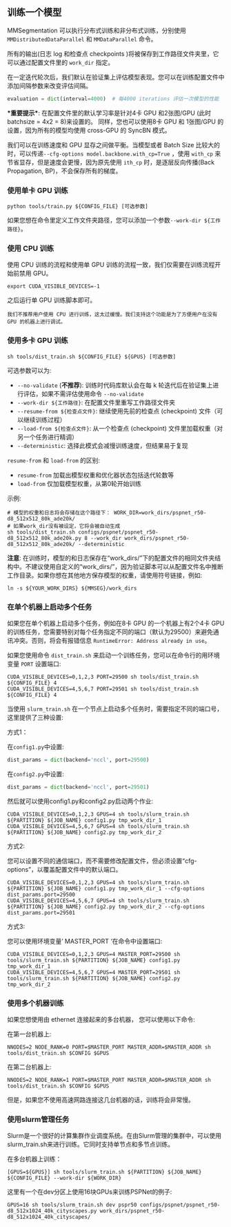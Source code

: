 ## 训练一个模型

MMSegmentation 可以执行分布式训练和非分布式训练，分别使用 `MMDistributedDataParallel` 和 `MMDataParallel` 命令。

所有的输出(日志 log 和检查点 checkpoints )将被保存到工作路径文件夹里，它可以通过配置文件里的 `work_dir` 指定。

在一定迭代轮次后，我们默认在验证集上评估模型表现。您可以在训练配置文件中添加间隔参数来改变评估间隔。

```python
evaluation = dict(interval=4000)  # 每4000 iterations 评估一次模型的性能
```

**\*重要提示\***: 在配置文件里的默认学习率是针对4卡 GPU 和2张图/GPU (此时 batchsize = 4x2 = 8)来设置的。
同样，您也可以使用8卡 GPU 和 1张图/GPU 的设置，因为所有的模型均使用 cross-GPU 的 SyncBN 模式。

我们可以在训练速度和 GPU 显存之间做平衡。当模型或者 Batch Size 比较大的时，可以传递`--cfg-options model.backbone.with_cp=True` ，使用 `with_cp` 来节省显存，但是速度会更慢，因为原先使用 `ith_cp` 时，是逐层反向传播(Back Propagation, BP)，不会保存所有的梯度。

### 使用单卡 GPU 训练

```shell
python tools/train.py ${CONFIG_FILE} [可选参数]
```

如果您想在命令里定义工作文件夹路径，您可以添加一个参数`--work-dir ${工作路径}`。

### 使用 CPU 训练

使用 CPU 训练的流程和使用单 GPU 训练的流程一致，我们仅需要在训练流程开始前禁用 GPU。

```shell
export CUDA_VISIBLE_DEVICES=-1
```

之后运行单 GPU 训练脚本即可。

```{warning}
我们不推荐用户使用 CPU 进行训练，这太过缓慢。我们支持这个功能是为了方便用户在没有 GPU 的机器上进行调试。
```

### 使用多卡 GPU 训练

```shell
sh tools/dist_train.sh ${CONFIG_FILE} ${GPUS} [可选参数]
```

可选参数可以为:

- `--no-validate` (**不推荐**): 训练时代码库默认会在每 k 轮迭代后在验证集上进行评估，如果不需评估使用命令 `--no-validate`
- `--work-dir ${工作路径}`: 在配置文件里重写工作路径文件夹
- `--resume-from ${检查点文件}`: 继续使用先前的检查点 (checkpoint) 文件（可以继续训练过程）
- `--load-from ${检查点文件}`: 从一个检查点 (checkpoint) 文件里加载权重（对另一个任务进行精调）
- `--deterministic`: 选择此模式会减慢训练速度，但结果易于复现

`resume-from` 和 `load-from` 的区别:

- `resume-from` 加载出模型权重和优化器状态包括迭代轮数等
- `load-from` 仅加载模型权重，从第0轮开始训练

示例:

```shell
# 模型的权重和日志将会存储在这个路径下： WORK_DIR=work_dirs/pspnet_r50-d8_512x512_80k_ade20k/
# 如果work_dir没有被设定，它将会被自动生成
sh tools/dist_train.sh configs/pspnet/pspnet_r50-d8_512x512_80k_ade20k.py 8 --work_dir work_dirs/pspnet_r50-d8_512x512_80k_ade20k/ --deterministic
```

**注意**: 在训练时，模型的和日志保存在“work_dirs/”下的配置文件的相同文件夹结构中。不建议使用自定义的“work_dirs/”，因为验证脚本可以从配置文件名中推断工作目录。如果你想在其他地方保存模型的权重，请使用符号链接，例如:

```shell
ln -s ${YOUR_WORK_DIRS} ${MMSEG}/work_dirs
```

### 在单个机器上启动多个任务

如果您在单个机器上启动多个任务，例如在8卡 GPU 的一个机器上有2个4卡 GPU 的训练任务，您需要特别对每个任务指定不同的端口（默认为29500）来避免通讯冲突。否则，将会有报错信息 `RuntimeError: Address already in use`。

如果您使用命令 `dist_train.sh` 来启动一个训练任务，您可以在命令行的用环境变量 `PORT` 设置端口:

```shell
CUDA_VISIBLE_DEVICES=0,1,2,3 PORT=29500 sh tools/dist_train.sh ${CONFIG_FILE} 4
CUDA_VISIBLE_DEVICES=4,5,6,7 PORT=29501 sh tools/dist_train.sh ${CONFIG_FILE} 4
```

当使用 `slurm_train.sh` 在一个节点上启动多个任务时，需要指定不同的端口号，这里提供了三种设置:

方式1：

在`config1.py`中设置:

```python
dist_params = dict(backend='nccl', port=29500)
```

在`config2.py`中设置:

```python
dist_params = dict(backend='nccl', port=29501)
```

然后就可以使用config1.py和config2.py启动两个作业:

```shell
CUDA_VISIBLE_DEVICES=0,1,2,3 GPUS=4 sh tools/slurm_train.sh ${PARTITION} ${JOB_NAME} config1.py tmp_work_dir_1
CUDA_VISIBLE_DEVICES=4,5,6,7 GPUS=4 sh tools/slurm_train.sh ${PARTITION} ${JOB_NAME} config2.py tmp_work_dir_2
```

方式2:

您可以设置不同的通信端口，而不需要修改配置文件，但必须设置“cfg-options”，以覆盖配置文件中的默认端口。

```shell
CUDA_VISIBLE_DEVICES=0,1,2,3 GPUS=4 sh tools/slurm_train.sh ${PARTITION} ${JOB_NAME} config1.py tmp_work_dir_1 --cfg-options dist_params.port=29500
CUDA_VISIBLE_DEVICES=4,5,6,7 GPUS=4 sh tools/slurm_train.sh ${PARTITION} ${JOB_NAME} config2.py tmp_work_dir_2 --cfg-options dist_params.port=29501
```

方式3:

您可以使用环境变量’ MASTER_PORT ‘在命令中设置端口:

```shell
CUDA_VISIBLE_DEVICES=0,1,2,3 GPUS=4 MASTER_PORT=29500 sh tools/slurm_train.sh ${PARTITION} ${JOB_NAME} config1.py tmp_work_dir_1
CUDA_VISIBLE_DEVICES=4,5,6,7 GPUS=4 MASTER_PORT=29501 sh tools/slurm_train.sh ${PARTITION} ${JOB_NAME} config2.py tmp_work_dir_2
```

### 使用多个机器训练

如果您想使用由 ethernet 连接起来的多台机器， 您可以使用以下命令:

在第一台机器上:

```shell
NNODES=2 NODE_RANK=0 PORT=$MASTER_PORT MASTER_ADDR=$MASTER_ADDR sh tools/dist_train.sh $CONFIG $GPUS
```

在第二台机器上:

```shell
NNODES=2 NODE_RANK=1 PORT=$MASTER_PORT MASTER_ADDR=$MASTER_ADDR sh tools/dist_train.sh $CONFIG $GPUS
```

但是，如果您不使用高速网路连接这几台机器的话，训练将会非常慢。

### 使用slurm管理任务

Slurm是一个很好的计算集群作业调度系统。在由Slurm管理的集群中，可以使用slurm_train.sh来进行训练。它同时支持单节点和多节点训练。

在多台机器上训练：

```shell
[GPUS=${GPUS}] sh tools/slurm_train.sh ${PARTITION} ${JOB_NAME} ${CONFIG_FILE} --work-dir ${WORK_DIR}
```

这里有一个在dev分区上使用16块GPUs来训练PSPNet的例子:

```shell
GPUS=16 sh tools/slurm_train.sh dev pspr50 configs/pspnet/pspnet_r50-d8_512x1024_40k_cityscapes.py work_dirs/pspnet_r50-d8_512x1024_40k_cityscapes/
```
